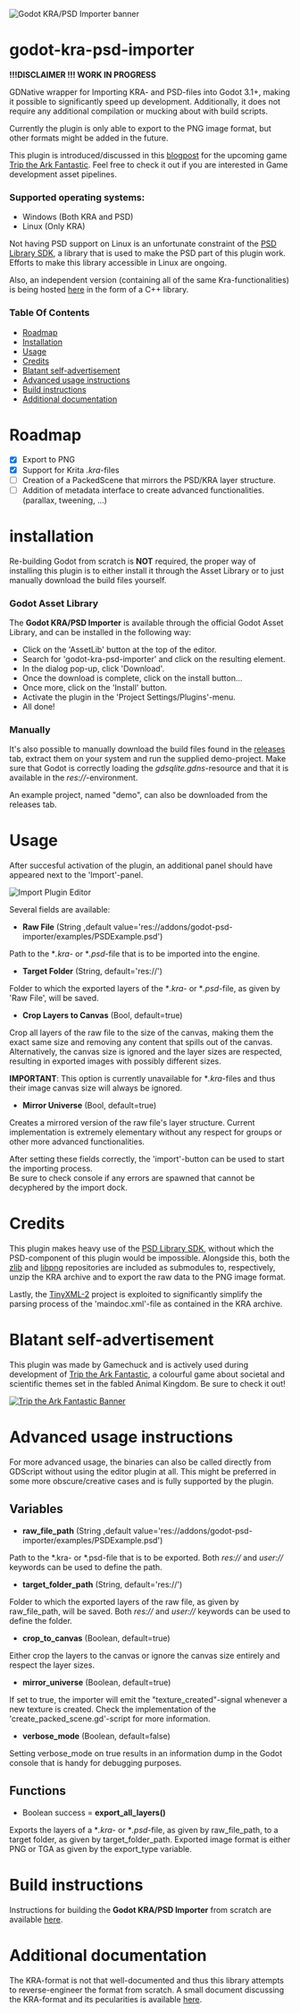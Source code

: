 ![Godot KRA/PSD Importer banner](icon/godot-kra-psd-importer-banner.png?raw=true "Godot KRA/PSD Importer banner")

# godot-kra-psd-importer

**!!!DISCLAIMER !!! WORK IN PROGRESS**  

GDNative wrapper for Importing KRA- and PSD-files into Godot 3.1+, making it possible to significantly speed up development. Additionally, it does not require any additional compilation or mucking about with build scripts.

Currently the plugin is only able to export to the PNG image format, but other formats might be added in the future.

This plugin is introduced/discussed in this [blogpost](https://www.tripthearkfantastic.com/ark-blog-thursday/our-foss-pipeline-backgrounds-from-draft-to-import/) for the upcoming game [Trip the Ark Fantastic](https://www.tripthearkfantastic.com/). Feel free to check it out if you are interested in Game development asset pipelines.

### Supported operating systems:
- Windows (Both KRA and PSD)
- Linux (Only KRA)

Not having PSD support on Linux is an unfortunate constraint of the [PSD Library SDK](https://molecular-matters.com/products_psd_sdk.html), a library that is used to make the PSD part of this plugin work. Efforts to make this library accessible in Linux are ongoing.

Also, an independent version (containing all of the same Kra-functionalities) is being hosted [here](https://github.com/2shady4u/kra_sdk) in the form of a C++ library.

### Table Of Contents

- [Roadmap](#roadmap)
- [Installation](#installation)
- [Usage](#usage)
- [Credits](#credits)
- [Blatant self-advertisement](#blatant-self-advertisement)
- [Advanced usage instructions](#advanced-usage-instructions)
- [Build instructions](#build-instructions)
- [Additional documentation](#additional-documentation)

# <a name="roadmap">Roadmap</a>

- [x] Export to PNG
- [x] Support for Krita *.kra*-files
- [ ] Creation of a PackedScene that mirrors the PSD/KRA layer structure.
- [ ] Addition of metadata interface to create advanced functionalities. (parallax, tweening, ...)

# <a name="installation">installation</a>

Re-building Godot from scratch is **NOT** required, the proper way of installing this plugin is to either install it through the Asset Library or to just manually download the build files yourself.

### Godot Asset Library

The **Godot KRA/PSD Importer** is available through the official Godot Asset Library, and can be installed in the following way:

- Click on the 'AssetLib' button at the top of the editor.
- Search for 'godot-kra-psd-importer' and click on the resulting element.
- In the dialog pop-up, click 'Download'.
- Once the download is complete, click on the install button...
- Once more, click on the 'Install' button.
- Activate the plugin in the 'Project Settings/Plugins'-menu.
- All done!

### Manually

It's also possible to manually download the build files found in the [releases](https://github.com/2shady4u/godot-kra-psd-importer/releases) tab, extract them on your system and run the supplied demo-project. Make sure that Godot is correctly loading the *gdsqlite.gdns*-resource and that it is available in the *res://*-environment.

An example project, named "demo", can also be downloaded from the releases tab. 

# <a name="usage">Usage</a>

After succesful activation of the plugin, an additional panel should have appeared next to the 'Import'-panel.

![Import Plugin Editor](readme/import_plugin_editor.PNG?raw=true "Import Plugin Editor")

Several fields are available:
- **Raw File** (String ,default value='res://addons/godot-psd-importer/examples/PSDExample.psd')

Path to the **.kra*- or **.psd*-file that is to be imported into the engine.

- **Target Folder** (String, default='res://')

Folder to which the exported layers of the **.kra*- or **.psd*-file, as given by 'Raw File', will be saved.

- **Crop Layers to Canvas** (Bool, default=true)

Crop all layers of the raw file to the size of the canvas, making them the exact same size and removing any content that spills out of the canvas. Alternatively, the canvas size is ignored and the layer sizes are respected, resulting in exported images with possibly different sizes. 

**IMPORTANT**: This option is currently unavailable for **.kra*-files and thus their image canvas size will always be ignored.

- **Mirror Universe** (Bool, default=true)

Creates a mirrored version of the raw file's layer structure. Current implementation is extremely elementary without any respect for groups or other more advanced functionalities.

After setting these fields correctly, the 'import'-button can be used to start the importing process.  
Be sure to check console if any errors are spawned that cannot be decyphered by the import dock.

# <a name="credits">Credits</a>

This plugin makes heavy use of the [PSD Library SDK](https://molecular-matters.com/products_psd_sdk.html), without which the PSD-component of this plugin would be impossible. Alongside this, both the [zlib](https://github.com/madler/zlib) and [libpng](https://github.com/glennrp/libpng) repositories are included as submodules to, respectively, unzip the KRA archive and to export the raw data to the PNG image format.

Lastly, the [TinyXML-2](https://github.com/leethomason/tinyxml2) project is exploited to significantly simplify the parsing process of the 'maindoc.xml'-file as contained in the KRA archive.

# <a name="blatant-self-advertisement">Blatant self-advertisement</a>

This plugin was made by Gamechuck and is actively used during development of [Trip the Ark Fantastic](https://www.tripthearkfantastic.com/), a colourful game about societal and scientific themes set in the fabled Animal Kingdom. Be sure to check it out!

[![Trip the Ark Fantastic Banner](readme/ark_fantastic_presskit_header.png?raw=true "Trip the Ark Fantastic Banner")](https://www.tripthearkfantastic.com/)

# <a name="advanced-usage-instructions">Advanced usage instructions</a>

For more advanced usage, the binaries can also be called directly from GDScript without using the editor plugin at all.
This might be preferred in some more obscure/creative cases and is fully supported by the plugin.

## Variables

- **raw_file_path** (String ,default value='res://addons/godot-psd-importer/examples/PSDExample.psd')

Path to the *.kra- or *.psd-file that is to be exported. Both *res://* and *user://* keywords can be used to define the path.

- **target_folder_path** (String, default='res://')

Folder to which the exported layers of the raw file, as given by raw_file_path, will be saved. Both *res://* and *user://* keywords can be used to define the folder.

- **crop_to_canvas** (Boolean, default=true)

Either crop the layers to the canvas or ignore the canvas size entirely and respect the layer sizes.

- **mirror_universe** (Boolean, default=true)

If set to true, the importer will emit the "texture_created"-signal whenever a new texture is created. Check the implementation of the 'create_packed_scene.gd'-script for more information.

- **verbose_mode** (Boolean, default=false)

Setting verbose_mode on true results in an information dump in the Godot console that is handy for debugging purposes.

## Functions

- Boolean success = **export_all_layers()**

Exports the layers of a **.kra*- or **.psd*-file, as given by raw_file_path, to a target folder, as given by target_folder_path. Exported image format is either PNG or TGA as given by the export_type variable.

# <a name="build-instructions">Build instructions</a>

Instructions for building the **Godot KRA/PSD Importer** from scratch are available [here](docs/BUILD_INSTRUCTIONS.md).

# <a name="additional-documentation">Additional documentation</a>

The KRA-format is not that well-documented and thus this library attempts to reverse-engineer the format from scratch.
A small document discussing the KRA-format and its pecularities is available [here](docs/KRA_FORMAT.md).
